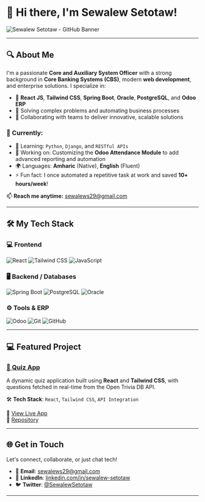 # 👋 Hi there, I'm Sewalew Setotaw!
![Sewalew Setotaw - GitHub Banner](assets/LinkedIn-Banner.png)


---

## 🔍 About Me

I'm a passionate **Core and Auxiliary System Officer** with a strong background in **Core Banking Systems (CBS)**, modern **web development**, and enterprise solutions. I specialize in:

- 🧩 **React JS**, **Tailwind CSS**, **Spring Boot**, **Oracle**, **PostgreSQL**, and **Odoo ERP**
- 🔧 Solving complex problems and automating business processes
- 🤝 Collaborating with teams to deliver innovative, scalable solutions

### 🔄 Currently:
- 🌱 Learning: `Python`, `Django`, and `RESTful APIs`
- 🔭 Working on: Customizing the **Odoo Attendance Module** to add advanced reporting and automation
- 🌍 Languages: **Amharic** (Native), **English** (Fluent)
- ⚡ Fun fact: I once automated a repetitive task at work and saved **10+ hours/week**!

📫 **Reach me anytime:** [sewalews29@gmail.com](mailto:sewalews29@gmail.com)

---

## 🛠️ My Tech Stack

### 💻 Frontend
![React](https://img.shields.io/badge/-React-61DAFB?style=flat-square&logo=react&logoColor=black)
![Tailwind CSS](https://img.shields.io/badge/-Tailwind_CSS-06B6D4?style=flat-square&logo=tailwind-css&logoColor=white)
![JavaScript](https://img.shields.io/badge/-JavaScript-F7DF1E?style=flat-square&logo=javascript&logoColor=black)

### 🖥️ Backend / Databases
![Spring Boot](https://img.shields.io/badge/-Spring_Boot-6DB33F?style=flat-square&logo=spring-boot&logoColor=white)
![PostgreSQL](https://img.shields.io/badge/-PostgreSQL-4169E1?style=flat-square&logo=postgresql&logoColor=white)
![Oracle](https://img.shields.io/badge/-Oracle-F80000?style=flat-square&logo=oracle&logoColor=white)

### ⚙️ Tools & ERP
![Odoo](https://img.shields.io/badge/-Odoo-714B67?style=flat-square&logo=odoo&logoColor=white)
![Git](https://img.shields.io/badge/-Git-F05032?style=flat-square&logo=git&logoColor=white)
![GitHub](https://img.shields.io/badge/-GitHub-181717?style=flat-square&logo=github&logoColor=white)

---

## 💻 Featured Project

### [🎯 Quiz App](https://sewalewquizapp.netlify.app/)

A dynamic quiz application built using **React** and **Tailwind CSS**, with questions fetched in real-time from the Open Trivia DB API.

🛠️ **Tech Stack**: `React`, `Tailwind CSS`, `API Integration`

🔗 [View Live App](https://sewalewquizapp.netlify.app/)  
📁 [Repository](https://github.com/sewalewsetotaw/Sewalew_ALX_Capstone_Project)

---

## 🌐 Get in Touch

Let's connect, collaborate, or just chat tech!

- 📧 **Email**: [sewalews29@gmail.com](mailto:sewalews29@gmail.com)  
- 💼 **LinkedIn**: [linkedin.com/in/sewalew-setotaw](https://www.linkedin.com/in/sewalew-setotaw/)  
- 🐦 **Twitter**: [@SewalewSetotaw](https://twitter.com/SewalewSetotaw)

---
